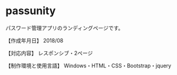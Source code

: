 # passunity

パスワード管理アプリのランディングページです。

【作成年月日】 2018/08

【対応内容】 レスポンシブ・2ページ

【制作環境と使用言語】 Windows・HTML・CSS・Bootstrap・jquery
